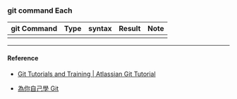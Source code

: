 ### git command Each

| git Command | Type | syntax | Result | Note |
| :--- | :--- | :--- | :--- | :--- |
|  |  |  |  |  |

---

#### Reference
* [Git Tutorials and Training | Atlassian Git Tutorial](https://www.atlassian.com/git/tutorials)
- [為你自己學 Git](https://gitbook.tw)




